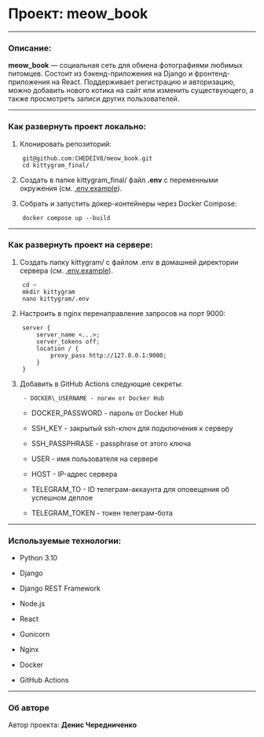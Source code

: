 ﻿# Проект: meow_book

---

### Описание:

**meow_book** — социальная сеть для обмена фотографиями любимых питомцев. Состоит из бэкенд-приложения на Django и фронтенд-приложения на React. Поддерживает регистрацию и авторизацию, можно добавить нового котика на сайт или изменить существующего, а также просмотреть записи других пользователей.

---


### Как развернуть проект локально:

1. Клонировать репозиторий:
```
	git@github.com:CHEDEIV8/meow_book.git
	cd kittygram_final/
```
2. Создать в папке kittygram\_final/ файл **.env** с переменными окружения (см. [.env.example](.env.example)).

3. Собрать и запустить докер-контейнеры через Docker Compose:
```
	docker compose up --build
```

---

### Как развернуть проект на серверe:
1. Создать папку kittygram/ с файлом .env в домашней директории сервера (см. [.env.example](.env.example)).
```
	cd ~
	mkdir kittygram
	nano kittygram/.env
```
2. Настроить в nginx перенаправление запросов на порт 9000:
```
    server { 
    	server_name <...>; 
    	server_tokens off;
    	location / { 
    		proxy_pass http://127.0.0.1:9000; 
    	}
    }
```
3. Добавить в GitHub Actions следующие секреты:

    	- DOCKER\_USERNAME - логин от Docker Hub

	- DOCKER\_PASSWORD - пароль от Docker Hub

	- SSH\_KEY - закрытый ssh-ключ для подключения к серверу

	- SSH\_PASSPHRASE - passphrase от этого ключа

	- USER - имя пользователя на сервере

	- HOST - IP-адрес сервера

	- TELEGRAM\_TO - ID телеграм-аккаунта для оповещения об успешном деплое

	- TELEGRAM\_TOKEN - токен телеграм-бота

---

### Используемые технологии:

- Python 3.10

- Django

- Django REST Framework

- Node.js
  
- React

- Gunicorn

- Nginx

- Docker

- GitHub Actions

---

### Об авторе

Автор проекта: **Денис Чередниченко**
